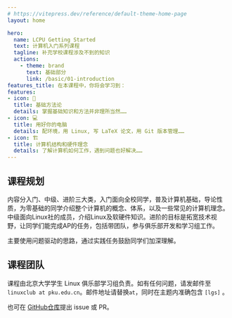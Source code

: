 ```yaml
---
# https://vitepress.dev/reference/default-theme-home-page
layout: home

hero:
  name: LCPU Getting Started
  text: 计算机入门系列课程
  tagline: 补充学校课程涉及不到的知识
  actions:
    - theme: brand
      text: 基础部分
      link: /basic/01-introduction
features_title: 在本课程中，你将会学习到：
features:
- icon: 🧭
  title: 基础方法论
  details: 掌握基础知识和方法并非理所当然……
- icon: 💻
  title: 用好你的电脑
  details: 配环境，用 Linux, 写 LaTeX 论文，用 Git 版本管理……
- icon: 🏗️
  title: 计算机结构和硬件理念
  details: 了解计算机如何工作，遇到问题也好解决……
---
```


## 课程规划

内容分入门、中级、进阶三大类，入门面向全校同学，普及计算机基础，导论性质，为零基础的同学介绍整个计算机的概念、体系，以及一些常见的计算机理念。中级面向Linux社的成员，介绍Linux及软硬件知识。进阶的目标是拓宽技术视野，让同学们能完成AP的任务，包括带团队，参与俱乐部开发和学习组工作。

主要使用问题驱动的思路，通过实践任务鼓励同学们加深理解。

## 课程团队

课程由北京大学学生 Linux 俱乐部学习组负责。如有任何问题，请发邮件至 `linuxclub at pku.edu.cn`。邮件地址请替换`at`，同时在主题内准确包含 `[lgs]` 。

也可在 [GitHub仓库](https://github.com/lcpu-club/getting-started)提出 issue 或 PR。